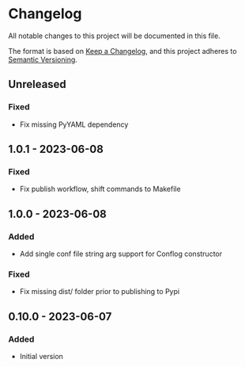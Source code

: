 # Changelog

All notable changes to this project will be documented in this file.

The format is based on [Keep a Changelog](https://keepachangelog.com/en/1.0.0/),
and this project adheres to [Semantic Versioning](https://semver.org/spec/v2.0.0.html).

## Unreleased

### Fixed
- Fix missing PyYAML dependency

## 1.0.1 - 2023-06-08
### Fixed
- Fix publish workflow, shift commands to Makefile

## 1.0.0 - 2023-06-08
### Added
- Add single conf file string arg support for Conflog constructor

### Fixed
- Fix missing dist/ folder prior to publishing to Pypi

## 0.10.0 - 2023-06-07
### Added
- Initial version
